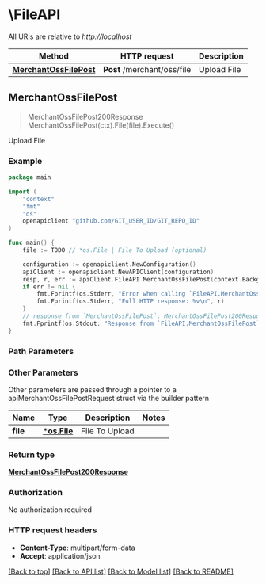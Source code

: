 # \FileAPI

All URIs are relative to *http://localhost*

Method | HTTP request | Description
------------- | ------------- | -------------
[**MerchantOssFilePost**](FileAPI.md#MerchantOssFilePost) | **Post** /merchant/oss/file | Upload File



## MerchantOssFilePost

> MerchantOssFilePost200Response MerchantOssFilePost(ctx).File(file).Execute()

Upload File

### Example

```go
package main

import (
	"context"
	"fmt"
	"os"
	openapiclient "github.com/GIT_USER_ID/GIT_REPO_ID"
)

func main() {
	file := TODO // *os.File | File To Upload (optional)

	configuration := openapiclient.NewConfiguration()
	apiClient := openapiclient.NewAPIClient(configuration)
	resp, r, err := apiClient.FileAPI.MerchantOssFilePost(context.Background()).File(file).Execute()
	if err != nil {
		fmt.Fprintf(os.Stderr, "Error when calling `FileAPI.MerchantOssFilePost``: %v\n", err)
		fmt.Fprintf(os.Stderr, "Full HTTP response: %v\n", r)
	}
	// response from `MerchantOssFilePost`: MerchantOssFilePost200Response
	fmt.Fprintf(os.Stdout, "Response from `FileAPI.MerchantOssFilePost`: %v\n", resp)
}
```

### Path Parameters



### Other Parameters

Other parameters are passed through a pointer to a apiMerchantOssFilePostRequest struct via the builder pattern


Name | Type | Description  | Notes
------------- | ------------- | ------------- | -------------
 **file** | [***os.File**](*os.File.md) | File To Upload | 

### Return type

[**MerchantOssFilePost200Response**](MerchantOssFilePost200Response.md)

### Authorization

No authorization required

### HTTP request headers

- **Content-Type**: multipart/form-data
- **Accept**: application/json

[[Back to top]](#) [[Back to API list]](../README.md#documentation-for-api-endpoints)
[[Back to Model list]](../README.md#documentation-for-models)
[[Back to README]](../README.md)

